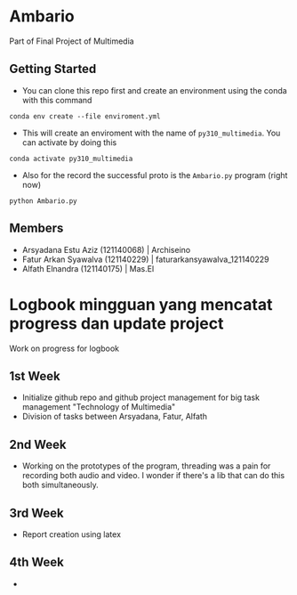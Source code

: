 # Ambario

Part of Final Project of Multimedia

## Getting Started

- You can clone this repo first and create an environment using the conda with this command

```
conda env create --file enviroment.yml
```

- This will create an enviroment with the name of `py310_multimedia`. You can activate by doing this

```
conda activate py310_multimedia
```

- Also for the record the successful proto is the `Ambario.py` program (right now)

```
python Ambario.py
```

## Members

- Arsyadana Estu Aziz (121140068) | Archiseino
- Fatur Arkan Syawalva (121140229) |
  faturarkansyawalva_121140229
- Alfath Elnandra (121140175) |
  Mas.El

# Logbook mingguan yang mencatat progress dan update project

Work on progress for logbook

## 1st Week

- Initialize github repo and github project management for big task management "Technology of Multimedia"
- Division of tasks between Arsyadana, Fatur, Alfath

## 2nd Week

- Working on the prototypes of the program, threading was a pain for recording both audio and video. I wonder if there's a lib that can do this both simultaneously.

## 3rd Week

- Report creation using latex

## 4th Week

-

```

```

